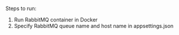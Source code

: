 Steps to run:
1. Run RabbitMQ container in Docker
2. Specify RabbitMQ queue name and host name in appsettings.json
